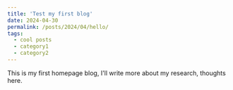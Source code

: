 ```yaml
---
title: 'Test my first blog'
date: 2024-04-30
permalink: /posts/2024/04/hello/
tags:
  - cool posts
  - category1
  - category2
---
```


<!-- Hello World. -->

This is my first homepage blog, I'll write more about my research, thoughts here.


